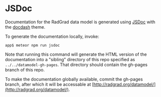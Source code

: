 # JSDoc

Documentation for the RadGrad data model is generated using [JSDoc](http://usejsdoc.org/) with the [docdash](https://github.com/clenemt/docdash) theme.
 
To generate the documentation locally, invoke:

```
app$ meteor npm run jsdoc
```

Note that running this command will generate the HTML version of the documentation into a "sibling" directory of this repo specified as `../../datamodel-gh-pages`.  That directory should contain the gh-pages branch of this repo. 

To make the documentation globally available, commit the gh-pages branch, after which it will be accessable at [http://radgrad.org/datamodel/](http://radgrad.org/datamodel/).